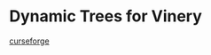 # Dynamic Trees for Vinery
 
[curseforge](https://legacy.curseforge.com/minecraft/mc-mods/dynamic-trees-for-vinery)
